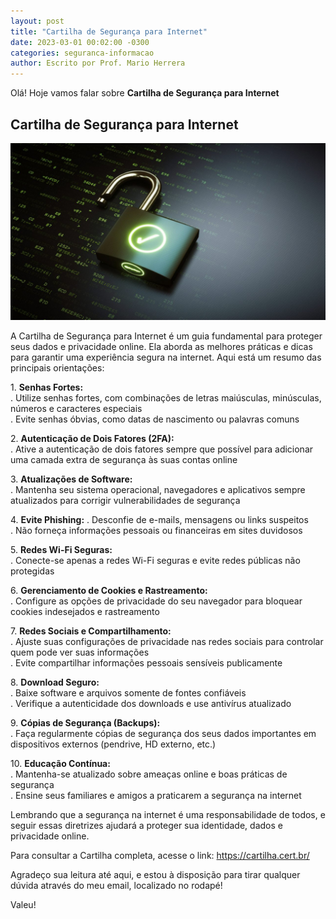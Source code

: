 ```yaml
---
layout: post
title: "Cartilha de Segurança para Internet"
date: 2023-03-01 00:02:00 -0300
categories: seguranca-informacao
author: Escrito por Prof. Mario Herrera
---
```


Olá! Hoje vamos falar sobre **Cartilha de Segurança para Internet**

## Cartilha de Segurança para Internet


![](https://github.com/mariopuebla17/blog/blob/main/_images/202303/si1.jpg?raw=true)

A Cartilha de Segurança para Internet é um guia fundamental para proteger seus dados e privacidade online. Ela aborda as melhores práticas e dicas para garantir uma experiência segura na internet. Aqui está um resumo das principais orientações:

1\. **Senhas Fortes:**  
. Utilize senhas fortes, com combinações de letras maiúsculas, minúsculas, números e caracteres especiais  
. Evite senhas óbvias, como datas de nascimento ou palavras comuns

2\. **Autenticação de Dois Fatores (2FA):**  
. Ative a autenticação de dois fatores sempre que possível para adicionar uma camada extra de segurança às suas contas online

3\. **Atualizações de Software:**  
. Mantenha seu sistema operacional, navegadores e aplicativos sempre atualizados para corrigir vulnerabilidades de segurança

4\. **Evite Phishing:** 
. Desconfie de e-mails, mensagens ou links suspeitos  
. Não forneça informações pessoais ou financeiras em sites duvidosos

5\. **Redes Wi-Fi Seguras:**  
. Conecte-se apenas a redes Wi-Fi seguras e evite redes públicas não protegidas

6\. **Gerenciamento de Cookies e Rastreamento:**  
. Configure as opções de privacidade do seu navegador para bloquear cookies indesejados e rastreamento

7\. **Redes Sociais e Compartilhamento:**  
. Ajuste suas configurações de privacidade nas redes sociais para controlar quem pode ver suas informações  
. Evite compartilhar informações pessoais sensíveis publicamente

8\. **Download Seguro:**  
. Baixe software e arquivos somente de fontes confiáveis  
. Verifique a autenticidade dos downloads e use antivírus atualizado

9\. **Cópias de Segurança (Backups):**  
. Faça regularmente cópias de segurança dos seus dados importantes em dispositivos externos (pendrive, HD externo, etc.)

10\. **Educação Contínua:**  
. Mantenha-se atualizado sobre ameaças online e boas práticas de segurança  
. Ensine seus familiares e amigos a praticarem a segurança na internet


Lembrando que a segurança na internet é uma responsabilidade de todos, e seguir essas diretrizes ajudará a proteger sua identidade, dados e privacidade online.

Para consultar a Cartilha completa, acesse o link:
https://cartilha.cert.br/  


Agradeço sua leitura até aqui, e estou à disposição para tirar qualquer dúvida através do meu email, localizado no rodapé!

Valeu!